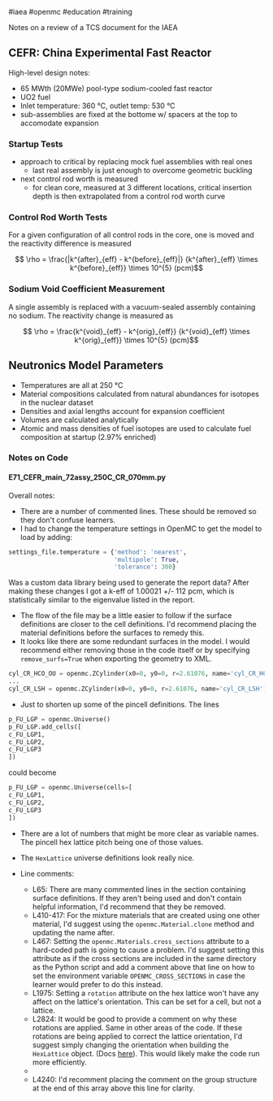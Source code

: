 #iaea #openmc #education #training

Notes on a review of a TCS document for the IAEA

## CEFR: China Experimental Fast Reactor

High-level design notes:
 - 65 MWth (20MWe) pool-type sodium-cooled fast reactor
 - UO2 fuel
- Inlet temperature: 360 °C, outlet temp: 530 °C
- sub-assemblies are fixed at the bottome w/ spacers at the top to accomodate expansion

### Startup Tests
- approach to critical by replacing mock fuel assemblies with real ones
	- last real assembly is just enough to overcome geometric buckling
- next control rod worth is measured
	- for clean core, measured at 3 different locations, critical insertion depth is then extrapolated from a control rod worth curve

### Control Rod Worth Tests
For a given configuration of all control rods in the core, one is moved and the reactivity difference is measured

$$ \rho = \frac{|k^{after}_{eff} - k^{before}_{eff}|}
{k^{after}_{eff} \times k^{before}_{eff}} \times 10^{5} (pcm)$$

### Sodium Void Coefficient Measurement
 A single assembly is replaced with a vacuum-sealed assembly containing no sodium. The reactivity change is measured as

$$ \rho = \frac{k^{void}_{eff} - k^{orig}_{eff}}
{k^{void}_{eff} \times k^{orig}_{eff}} \times 10^{5} (pcm)$$
## Neutronics Model Parameters
- Temperatures are all at 250 °C
- Material compositions calculated from natural abundances for isotopes in the nuclear dataset
- Densities and axial lengths account for expansion coefficient
- Volumes are calculated analytically
- Atomic and mass densities of fuel isotopes are used to calculate fuel composition at startup (2.97% enriched)

### Notes on Code

#### E71_CEFR_main_72assy_250C_CR_070mm.py

Overall notes:
  - There are a number of commented lines. These should be removed so they don't confuse learners.
  - I had to change the temperature settings in OpenMC to get the model to load by adding:
```python
settings_file.temperature = {'method': 'nearest',
							 'multipole': True,
							 'tolerance': 300}
```
   Was a custom data library being used to generate the report data?
   After making these changes I got a k-eff of 1.00021 +/- 112 pcm, which is statistically similar to the eigenvalue listed in the report.
   - The flow of the file may be a little easier to follow if the surface definitions are closer to the cell definitions. I'd recommend placing the material definitions before the surfaces to remedy this.
   - It looks like there are some redundant surfaces in the model. I would recommend either removing those in the code itself or by specifying `remove_surfs=True` when exporting the geometry to XML.
```python
cyl_CR_HCO_OU = openmc.ZCylinder(x0=0, y0=0, r=2.61076, name='cyl_CR_HCO_OU') # Head connector outer radius
...
cyl_CR_LSH = openmc.ZCylinder(x0=0, y0=0, r=2.61076, name='cyl_CR_LSH') # Lower shielding inner radius
```
- Just to shorten up some of the pincell definitions. The lines
```python
p_FU_LGP = openmc.Universe()
p_FU_LGP.add_cells([
c_FU_LGP1,
c_FU_LGP2,
c_FU_LGP3
])
```
could become
```python
p_FU_LGP = openmc.Universe(cells=[
c_FU_LGP1,
c_FU_LGP2,
c_FU_LGP3
])
```
- There are a lot of numbers that might be more clear as variable names. The pincell hex lattice pitch being one of those values.
- The `HexLattice` universe definitions look really nice.

- Line comments:
  - L65: There are many commented lines in the section containing surface definitions. If they aren't being used and don't contain helpful information, I'd recommend that they be removed.
  - L410-417: For the mixture materials that are created using one other material, I'd suggest using the `openmc.Material.clone` method and updating the name after.
  - L467: Setting the `openmc.Materials.cross_sections` attribute to a hard-coded path is going to cause a problem. I'd suggest setting this attribute as if the cross sections are included in the same directory as the Python script and add a comment above that line on how to set the environment variable `OPENMC_CROSS_SECTIONS` in case the learner would prefer to do this instead.
  - L1975: Setting a `rotation` attribute on the hex lattice won't have any affect on the lattice's orientation. This can be set for a cell, but not a lattice.
  - L2824: It would be good to provide a comment on why these rotations are applied. Same in other areas of the code. If these rotations are being applied to correct the lattice orientation, I'd suggest simply changing the orientation when building the `HexLattice` object. (Docs [here](https://docs.openmc.org/en/stable/pythonapi/generated/openmc.HexLattice.html?highlight=HexLattice#openmc.HexLattice)). This would likely make the code run more efficiently.
  - 
  - L4240: I'd recomment placing the comment on the group structure at the end of this array above this line for clarity.
